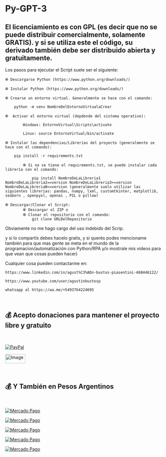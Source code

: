 # Py-GPT-3

## El licenciamiento es con GPL (es decir que no se puede distribuir comercialmente, solamente GRATIS). y si se utiliza este el código, su derivado también debe ser distribuido abierta y gratuitamente. 

Los pasos para ejecutar el Script suele ser el siguiente:

    ֎ Descargarse Python (https://www.python.org/downloads/)

    ֎ Instalar Python (https://www.python.org/downloads/)

    ֎ Crearse un entorno virtual. Generalmente se hace con el comando:

        python -m venv NombreDelEntornoVirtualaCrear

    ֎  Activar el entorno virtual (depdende del sistema operativo):
    
            Windows: EntornoVirtual\Scripts\activate
    
            Linux: source EntornoVirtual/bin/activate 

    ֎ Instalar las dependencias/Librerías del proyecto (generalmente se hace con el comando):

        pip install -r requirements.txt

            ֎ Si no se tiene el requirements.txt, se puede instalar cada librería con el comando:

                pip install NombreDeLaLibreria1 NombreDeLaLibreria2==version NombreDeLaLibreria3>=version NombreDeLaLibreriaN<=version (generalmente suelo utilizar las siguientes librerias: pandas, numpy, lxml, customtkinter, matplotlib, seaborn , openpyxl, openai , PIL o pillow)

    ֎ Descargar/Clonar el Script:
            ֎ Descargar el ZIP o
            ֎ Clonar el repositorio con el comando:
                git clone URLDelRepositorio


Obviamente no me hago cargo del uso indebido del Scrip.

y si lo compartís debes hacelo gratis, y si querés podes mencioname también para que mas gente se meta en el mundo de la programacion/automatización con Python/RPA y/o mostrale mis videos para que vean que cosas pueden hacer)

Cualquier cosa pueden contactarme en:

    https://www.linkedin.com/in/agust%C3%ADn-bustos-piasentini-468446122/

    https://www.youtube.com/user/agustinbustosp

    whatsapp al https://wa.me/+5493764224695

<br/>

## 💰 Acepto donaciones para mantener el proyecto libre y gratuito
<br/>

[![PayPal](https://img.shields.io/badge/PayPal-00457C?style=for-the-badge&logo=paypal&logoColor=white)](https://paypal.me/agustinbustosp) <!-- [<img src="http://ketekipo.com.ar/wp-content/uploads/2020/05/mercado-pago.png" alt="Image" height="30" width="100\">](https://paypal.me/paypal.me/agustinbustosp) -->

<!-- [![Cafecito](https://img.shields.io/badge/-Cafecito-9cf?style=for-the-badge)](https://cafecito.app/abustos) -->

[<img src="https://santanderpost.com.ar/wp-content/uploads/2022/02/Cafecito-.jpg" alt="Image" height="30" width="65\">](https://cafecito.app/abustos)

<br/>
 
## 💰 Y También en Pesos Argentinos

<br/>

[![Mercado Pago](https://img.shields.io/badge/Mercado%20Pago%20100-009ee3?style=for-the-badge&logo=mercadopago&logoColor=white)](https://mpago.la/2JBdGez)

[![Mercado Pago](https://img.shields.io/badge/Mercado%20Pago%20500-009ee3?style=for-the-badge&logo=mercadopago&logoColor=white)](https://mpago.la/2CwfjKE)

[![Mercado Pago](https://img.shields.io/badge/Mercado%20Pago%201.000-009ee3?style=for-the-badge&logo=mercadopago&logoColor=white)](https://mpago.la/21Xvpig)

[![Mercado Pago](https://img.shields.io/badge/Mercado%20Pago%205.000-009ee3?style=for-the-badge&logo=mercadopago&logoColor=white)](https://mpago.la/1s4D4mM)

[![Mercado Pago](https://img.shields.io/badge/Mercado%20Pago%2010.000-009ee3?style=for-the-badge&logo=mercadopago&logoColor=white)](https://mpago.la/1n9cimr)
